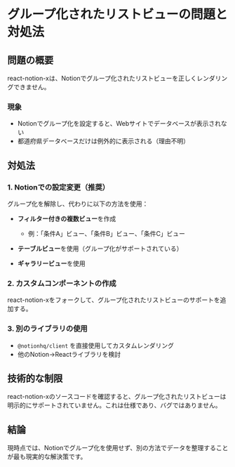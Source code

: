 # グループ化されたリストビューの問題と対処法

## 問題の概要
react-notion-xは、Notionでグループ化されたリストビューを正しくレンダリングできません。

### 現象
- Notionでグループ化を設定すると、Webサイトでデータベースが表示されない
- 都道府県データベースだけは例外的に表示される（理由不明）

## 対処法

### 1. Notionでの設定変更（推奨）
グループ化を解除し、代わりに以下の方法を使用：

- **フィルター付きの複数ビュー**を作成
  - 例：「条件A」ビュー、「条件B」ビュー、「条件C」ビュー
  
- **テーブルビュー**を使用（グループ化がサポートされている）

- **ギャラリービュー**を使用

### 2. カスタムコンポーネントの作成
react-notion-xをフォークして、グループ化されたリストビューのサポートを追加する。

### 3. 別のライブラリの使用
- `@notionhq/client` を直接使用してカスタムレンダリング
- 他のNotion→Reactライブラリを検討

## 技術的な制限
react-notion-xのソースコードを確認すると、グループ化されたリストビューは明示的にサポートされていません。これは仕様であり、バグではありません。

## 結論
現時点では、Notionでグループ化を使用せず、別の方法でデータを整理することが最も現実的な解決策です。